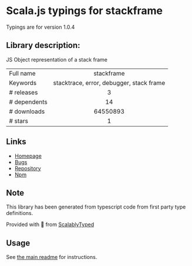 
# Scala.js typings for stackframe

Typings are for version 1.0.4

## Library description:
JS Object representation of a stack frame

|                    |                 |
| ------------------ | :-------------: |
| Full name          | stackframe |
| Keywords           | stacktrace, error, debugger, stack frame |
| # releases         | 3 |
| # dependents       | 14 |
| # downloads        | 64550893 |
| # stars            | 1 |

## Links
- [Homepage](https://www.stacktracejs.com)
- [Bugs](https://github.com/stacktracejs/stackframe/issues)
- [Repository](https://github.com/stacktracejs/stackframe)
- [Npm](https://www.npmjs.com/package/stackframe)
    


## Note
This library has been generated from typescript code from first party type definitions.

Provided with :purple_heart: from [ScalablyTyped](https://github.com/oyvindberg/ScalablyTyped)

## Usage
See [the main readme](../../readme.md) for instructions.


